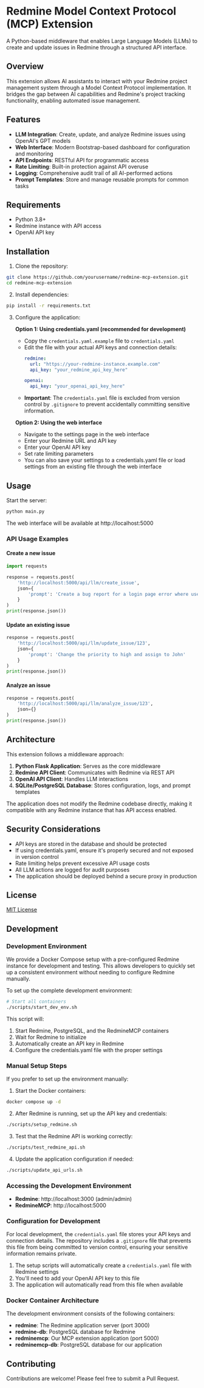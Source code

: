 # Redmine Model Context Protocol (MCP) Extension

A Python-based middleware that enables Large Language Models (LLMs) to create and update issues in Redmine through a structured API interface.

## Overview

This extension allows AI assistants to interact with your Redmine project management system through a Model Context Protocol implementation. It bridges the gap between AI capabilities and Redmine's project tracking functionality, enabling automated issue management.

## Features

- **LLM Integration**: Create, update, and analyze Redmine issues using OpenAI's GPT models
- **Web Interface**: Modern Bootstrap-based dashboard for configuration and monitoring
- **API Endpoints**: RESTful API for programmatic access
- **Rate Limiting**: Built-in protection against API overuse
- **Logging**: Comprehensive audit trail of all AI-performed actions
- **Prompt Templates**: Store and manage reusable prompts for common tasks

## Requirements

- Python 3.8+
- Redmine instance with API access
- OpenAI API key

## Installation

1. Clone the repository:
```bash
git clone https://github.com/yourusername/redmine-mcp-extension.git
cd redmine-mcp-extension
```

2. Install dependencies:
```bash
pip install -r requirements.txt
```

3. Configure the application:

   **Option 1: Using credentials.yaml (recommended for development)**
   - Copy the `credentials.yaml.example` file to `credentials.yaml`
   - Edit the file with your actual API keys and connection details:
     ```yaml
     redmine:
       url: "https://your-redmine-instance.example.com"
       api_key: "your_redmine_api_key_here"
     
     openai:
       api_key: "your_openai_api_key_here"
     ```
   - **Important**: The `credentials.yaml` file is excluded from version control by `.gitignore` to prevent accidentally committing sensitive information.

   **Option 2: Using the web interface**
   - Navigate to the settings page in the web interface
   - Enter your Redmine URL and API key
   - Enter your OpenAI API key
   - Set rate limiting parameters
   - You can also save your settings to a credentials.yaml file or load settings from an existing file through the web interface

## Usage

Start the server:
```bash
python main.py
```

The web interface will be available at http://localhost:5000

### API Usage Examples

#### Create a new issue

```python
import requests

response = requests.post(
    'http://localhost:5000/api/llm/create_issue',
    json={
        'prompt': 'Create a bug report for a login page error where users receive 404 error after login attempt'
    }
)
print(response.json())
```

#### Update an existing issue

```python
response = requests.post(
    'http://localhost:5000/api/llm/update_issue/123',
    json={
        'prompt': 'Change the priority to high and assign to John'
    }
)
print(response.json())
```

#### Analyze an issue

```python
response = requests.post(
    'http://localhost:5000/api/llm/analyze_issue/123',
    json={}
)
print(response.json())
```

## Architecture

This extension follows a middleware approach:

1. **Python Flask Application**: Serves as the core middleware
2. **Redmine API Client**: Communicates with Redmine via REST API
3. **OpenAI API Client**: Handles LLM interactions
4. **SQLite/PostgreSQL Database**: Stores configuration, logs, and prompt templates

The application does not modify the Redmine codebase directly, making it compatible with any Redmine instance that has API access enabled.

## Security Considerations

- API keys are stored in the database and should be protected
- If using credentials.yaml, ensure it's properly secured and not exposed in version control
- Rate limiting helps prevent excessive API usage costs
- All LLM actions are logged for audit purposes
- The application should be deployed behind a secure proxy in production

## License

[MIT License](LICENSE)

## Development

### Development Environment

We provide a Docker Compose setup with a pre-configured Redmine instance for development and testing. This allows developers to quickly set up a consistent environment without needing to configure Redmine manually.

To set up the complete development environment:

```bash
# Start all containers
./scripts/start_dev_env.sh
```

This script will:
1. Start Redmine, PostgreSQL, and the RedmineMCP containers
2. Wait for Redmine to initialize
3. Automatically create an API key in Redmine
4. Configure the credentials.yaml file with the proper settings

### Manual Setup Steps

If you prefer to set up the environment manually:

1. Start the Docker containers:
```bash
docker compose up -d
```

2. After Redmine is running, set up the API key and credentials:
```bash
./scripts/setup_redmine.sh
```

3. Test that the Redmine API is working correctly:
```bash
./scripts/test_redmine_api.sh
```

4. Update the application configuration if needed:
```bash
./scripts/update_api_urls.sh
```

### Accessing the Development Environment

- **Redmine**: http://localhost:3000 (admin/admin)
- **RedmineMCP**: http://localhost:5000

### Configuration for Development

For local development, the `credentials.yaml` file stores your API keys and connection details. The repository includes a `.gitignore` file that prevents this file from being committed to version control, ensuring your sensitive information remains private.

1. The setup scripts will automatically create a `credentials.yaml` file with Redmine settings
2. You'll need to add your OpenAI API key to this file
3. The application will automatically read from this file when available

### Docker Container Architecture

The development environment consists of the following containers:

- **redmine**: The Redmine application server (port 3000)
- **redmine-db**: PostgreSQL database for Redmine
- **redminemcp**: Our MCP extension application (port 5000)
- **redminemcp-db**: PostgreSQL database for our application

## Contributing

Contributions are welcome! Please feel free to submit a Pull Request.